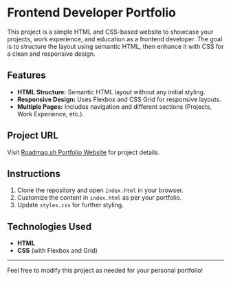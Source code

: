 # Frontend Developer Portfolio

This project is a simple HTML and CSS-based website to showcase your projects, work experience, and education as a frontend developer. The goal is to structure the layout using semantic HTML, then enhance it with CSS for a clean and responsive design.

## Features
- **HTML Structure:** Semantic HTML layout without any initial styling.
- **Responsive Design:** Uses Flexbox and CSS Grid for responsive layouts.
- **Multiple Pages:** Includes navigation and different sections (Projects, Work Experience, etc.).

## Project URL
Visit [Roadmap.sh Portfolio Website](https://roadmap.sh/projects/portfolio-website) for project details.

## Instructions
1. Clone the repository and open `index.html` in your browser.
2. Customize the content in `index.html` as per your portfolio.
3. Update `styles.css` for further styling.

## Technologies Used
- **HTML**
- **CSS** (with Flexbox and Grid)

---

Feel free to modify this project as needed for your personal portfolio!